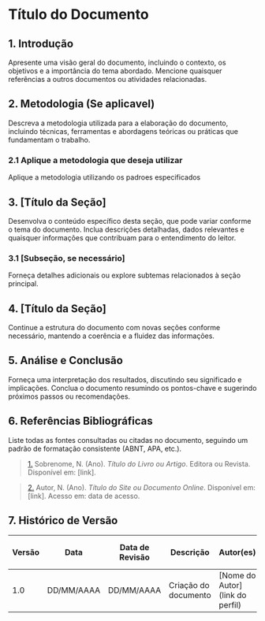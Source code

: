 # Título do Documento

## 1. Introdução

Apresente uma visão geral do documento, incluindo o contexto, os objetivos e a importância do tema abordado. Mencione quaisquer referências a outros documentos ou atividades relacionadas.

## 2. Metodologia (Se aplicavel)

Descreva a metodologia utilizada para a elaboração do documento, incluindo técnicas, ferramentas e abordagens teóricas ou práticas que fundamentam o trabalho.

### 2.1 Aplique a metodologia que deseja utilizar

Aplique a metodologia utilizando os padroes especificados

## 3. [Título da Seção]

Desenvolva o conteúdo específico desta seção, que pode variar conforme o tema do documento. Inclua descrições detalhadas, dados relevantes e quaisquer informações que contribuam para o entendimento do leitor.

### 3.1 [Subseção, se necessário]

Forneça detalhes adicionais ou explore subtemas relacionados à seção principal.

## 4. [Título da Seção]

Continue a estrutura do documento com novas seções conforme necessário, mantendo a coerência e a fluidez das informações.

## 5. Análise e Conclusão

Forneça uma interpretação dos resultados, discutindo seu significado e implicações. Conclua o documento resumindo os pontos-chave e sugerindo próximos passos ou recomendações.

## 6. Referências Bibliográficas

Liste todas as fontes consultadas ou citadas no documento, seguindo um padrão de formatação consistente (ABNT, APA, etc.).

> <a id="REF1" href="#anchor_1">1.</a> Sobrenome, N. (Ano). _Título do Livro ou Artigo_. Editora ou Revista. Disponível em: [link].

> <a id="REF2" href="#anchor_2">2.</a> Autor, N. (Ano). _Título do Site ou Documento Online_. Disponível em: [link]. Acesso em: data de acesso.

## 7. Histórico de Versão

| Versão | Data       | Data de Revisão          | Descrição            | Autor(es)                       | Revisor(es)                       | Detalhes da revisão        |
| ------ | ---------- | ------------------------ | -------------------- | ------------------------------- | --------------------------------- | -------------------------- |
| 1.0    | DD/MM/AAAA | DD/MM/AAAA               | Criação do documento | [Nome do Autor](link do perfil) | [Nome do Revisor](link do perfil) | [Numero do PR](link do pr) |
